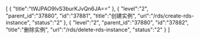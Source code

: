 [
	{
		"title":"tWJPAO9lvS3burKJvQn6JA=="
	},
	{
		"level":"2",
		"parent_id":"37880",
		"id":"37881",
		"title":"创建实例",
		"url":"/rds/create-rds-instance",
		"status":"2"
	},
	{
		"level":"2",
		"parent_id":"37880",
		"id":"37882",
		"title":"删除实例",
		"url":"/rds/delete-rds-instance",
		"status":"2"
	}
]